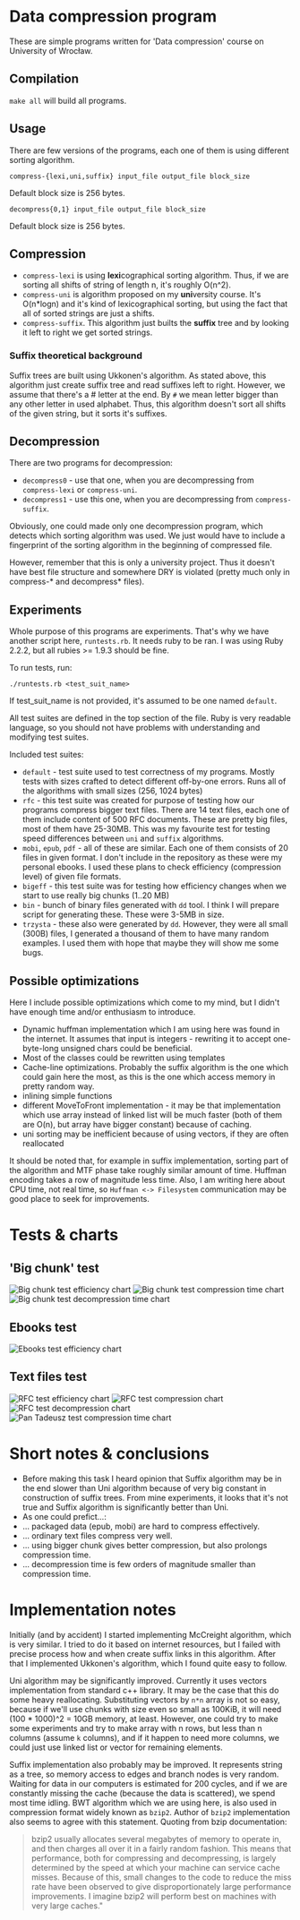 # Data compression program

These are simple programs written for 'Data compression' course on University of Wrocław.

## Compilation

`make all` will build all programs.

## Usage

There are few versions of the programs, each one of them is using different sorting algorithm.

```
compress-{lexi,uni,suffix} input_file output_file block_size
```

Default block size is 256 bytes.

```
decompress{0,1} input_file output_file block_size
```

Default block size is 256 bytes.

## Compression

 * `compress-lexi` is using **lexi**cographical sorting algorithm. Thus, if we are sorting all shifts of string of length n, it's roughly O(n^2).
 * `compress-uni` is algorithm proposed on my **uni**versity course. It's O(n*logn) and it's kind of lexicographical sorting, but using the fact that all of sorted strings are just a shifts.
 * `compress-suffix`. This algorithm just builts the **suffix** tree and by looking it left to right we get sorted strings.

### Suffix theoretical background

Suffix trees are built using Ukkonen's algorithm. As stated above, this algorithm just create suffix tree and read suffixes left to right.
However, we assume that there's a # letter at the end. By `#` we mean letter bigger than any other letter in used alphabet. Thus, this algorithm doesn't sort all shifts of the given string, but it sorts it's suffixes.


## Decompression

There are two programs for decompression:

 * `decompress0` - use that one, when you are decompressing from `compress-lexi` or `compress-uni`.
 * `decompress1` - use this one, when you are decompressing from `compress-suffix`.

Obviously, one could made only one decompression program, which detects which sorting algorithm was used. We just would have to include a fingerprint of the sorting algorithm in the beginning of compressed file.

However, remember that this is only a university project. Thus it doesn't have best file structure and somewhere DRY is violated (pretty much only in compress-* and decompress* files).

## Experiments

Whole purpose of this programs are experiments. That's why we have another script here, `runtests.rb`. It needs ruby to be ran. I was using Ruby 2.2.2, but all rubies >= 1.9.3 should be fine.

To run tests, run:

```
./runtests.rb <test_suit_name>
```

If test_suit_name is not provided, it's assumed to be one named `default`.

All test suites are defined in the top section of the file. Ruby is very readable language, so you should not have problems with understanding and modifying test suites.

Included test suites:

 * `default` - test suite used to test correctness of my programs. Mostly tests with sizes crafted to detect different off-by-one errors. Runs all of the algorithms with small sizes (256, 1024 bytes)
 * `rfc` - this test suite was created for purpose of testing how our programs compress bigger text files. There are 14 text files, each one of them include content of 500 RFC documents. These are pretty big files, most of them have 25-30MB. This was my favourite test for testing speed differences between `uni` and `suffix` algorithms.
 * `mobi`, `epub`, `pdf` - all of these are similar. Each one of them consists of 20 files in given format. I don't include in the repository as these were my personal ebooks. I used these plans to check efficiency (compression level) of given file formats.
 * `bigeff` - this test suite was for testing how efficiency changes when we start to use really big chunks (1..20 MB)
 * `bin` - bunch of binary files generated with `dd` tool. I think I will prepare script for generating these. These were 3-5MB in size.
 * `trzysta` - these also were generated by `dd`. However, they were all small (300B) files, I generated a thousand of them to have many random examples. I used them with hope that maybe they will show me some bugs.

## Possible optimizations

Here I include possible optimizations which come to my mind, but I didn't have enough time and/or enthusiasm to introduce.

 * Dynamic huffman implementation which I am using here was found in the internet. It assumes that input is integers - rewriting it to accept one-byte-long unsigned chars could be beneficial.
 * Most of the classes could be rewritten using templates
 * Cache-line optimizations. Probably the suffix algorithm is the one which could gain here the most, as this is the one which access memory in pretty random way.
 * inlining simple functions
 * different MoveToFront implementation - it may be that implementation which use array instead of linked list will be much faster (both of them are O(n), but array have bigger constant) because of caching.
 * uni sorting may be inefficient because of using vectors, if they are often reallocated

It should be noted that, for example in suffix implementation, sorting part of the algorithm and MTF phase take roughly similar amount of time. Huffman encoding takes a row of magnitude less time. Also, I am writing here about CPU time, not real time, so `Huffman <-> Filesystem` communication may be good place to seek for improvements.


# Tests & charts

## 'Big chunk' test

![Big chunk test efficiency chart](http://i.imgur.com/XykUYDM.png)
![Big chunk test compression time chart](http://i.imgur.com/j7btH0r.png)
![Big chunk test decompression time chart](http://i.imgur.com/6LNnJbH.png)

## Ebooks test

![Ebooks test efficiency chart](http://i.imgur.com/GPAs4ZG.png)


## Text files test

![RFC test efficiency chart](http://i.imgur.com/m6EFGLd.png)
![RFC test compression chart](http://i.imgur.com/qVS07PC.png)
![RFC test decompression chart](http://i.imgur.com/BJ47eWD.png)
![Pan Tadeusz test compression time chart](http://i.imgur.com/2acAdb6.png)

# Short notes & conclusions

 * Before making this task I heard opinion that Suffix algorithm may be in the end slower than Uni algorithm because of very big constant in construction of suffix trees. From mine experiments, it looks that it's not true and Suffix algorithm is significantly better than Uni.
 * As one could prefict...:
 * ... packaged data (epub, mobi) are hard to compress effectively.
 * ... ordinary text files compress very well.
 * ... using bigger chunk gives better compression, but also prolongs compression time.
 * ... decompression time is few orders of magnitude smaller than compression time.

# Implementation notes

Initially (and by accident) I started implementing McCreight algorithm, which is very similar. I tried to do it based on internet resources, but I failed with precise process how and when create suffix links in this algorithm. After that I implemented Ukkonen's algorithm, which I found quite easy to follow.

Uni algorithm may be significantly improved. Currently it uses vectors implementation from standard c++ library. It may be the case that this do some heavy reallocating. Substituting vectors by `n*n` array is not so easy, because if we'll use chunks with size even so small as 100KiB, it will need (100 * 1000)^2 = 10GB memory, at least. However, one could try to make some experiments and try to make array with n rows, but less than n columns (assume `k` columns), and if it happen to need more columns, we could just use linked list or vector for remaining elements.

Suffix implementation also probably may be improved. It represents string as a tree, so memory access to edges and branch nodes is very random. Waiting for data in our computers is estimated for 200 cycles, and if we are constantly missing the cache (because the data is scattered), we spend most time idling.
BWT algorithm which we are using here, is also used in compression format widely known as `bzip2`. Author of `bzip2` implementation also seems to agree with this statement. Quoting from bzip documentation:

> bzip2 usually allocates several megabytes of memory to operate in, and then charges all over it in a fairly random fashion. This means that performance, both for compressing and decompressing, is largely determined by the speed at which your machine can service cache misses. Because of this, small changes to the code to reduce the miss rate have been observed to give disproportionately large performance improvements. I imagine bzip2 will perform best on machines with very large caches."

